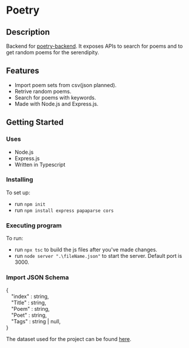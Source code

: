 # Poetry

## Description

Backend for [poetry-backend](https://github.com/YounusMZ/poetry-frontend). It exposes APIs to search for poems and to get random poems for the serendipity.

## Features
* Import poem sets from csv(json planned).
* Retrive random poems.
* Search for poems with keywords.
* Made with Node.js and Express.js.

## Getting Started

### Uses
* Node.js
* Express.js
* Written in Typescript

### Installing
To set up:
* run `npm init`
* run `npm install express papaparse cors`

### Executing program
To run:
* run `npx tsc` to build the js files after you've made changes.
* run `node server ".\fileName.json"` to start the server. Default port is 3000.

### Import JSON Schema
{\
&emsp;"index" : string,\
&emsp;"Title" : string,\
&emsp;"Poem"  : string,\
&emsp;"Poet"  : string,\
&emsp;"Tags"  : string | null,\
}

The dataset used for the project can be found [here](https://www.kaggle.com/datasets/tgdivy/poetry-foundation-poems).

